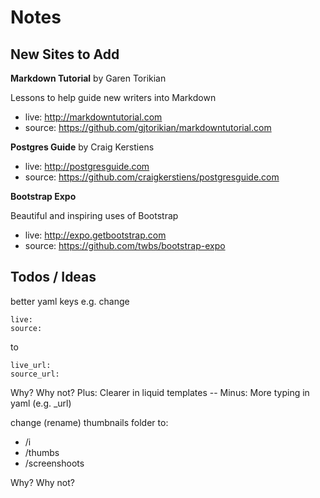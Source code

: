 # Notes

## New Sites to Add


**Markdown Tutorial** by Garen Torikian

Lessons to help guide new writers into Markdown

- live: <http://markdowntutorial.com>
- source: <https://github.com/gjtorikian/markdowntutorial.com>

**Postgres Guide** by Craig Kerstiens

- live:   <http://postgresguide.com>
- source: <https://github.com/craigkerstiens/postgresguide.com>


**Bootstrap Expo**

Beautiful and inspiring uses of Bootstrap

- live:   <http://expo.getbootstrap.com>
- source: <https://github.com/twbs/bootstrap-expo>



## Todos / Ideas

better yaml keys e.g. change

```
live:
source:
```

to

```
live_url:
source_url:
```

Why? Why not?   Plus: Clearer in liquid templates   -- Minus: More typing in yaml (e.g. _url)


change (rename) thumbnails folder to:

- /i
- /thumbs
- /screenshoots

Why? Why not?
